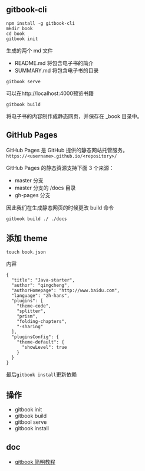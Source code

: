 ## gitbook-cli

```
npm install -g gitbook-cli
mkdir book
cd book
gitbook init
```

生成的两个 md 文件

- README.md 将包含电子书的简介
- SUMMARY.md 将包含电子书的目录

```
gitbook serve
```

可以在http://localhost:4000预览书籍

```
gitbook build
```

将电子书的内容制作成静态网页，并保存在 \_book 目录中。

## GitHub Pages

GitHub Pages 是 GitHub 提供的静态网站托管服务。`https://<username>.github.io/<repository>/`

GitHub Pages 的静态资源支持下面 3 个来源：

- master 分支
- master 分支的 /docs 目录
- gh-pages 分支

因此我们在生成静态网页的时候更改 build 命令

```
gitbook build ./ ./docs
```

## 添加 theme

```
touch book.json
```

内容

```
{
  "title": "Java-starter",
  "author": "qingcheng",
  "authorHomepage": "http://www.baidu.com",
  "language": "zh-hans",
  "plugins": [
    "theme-code",
    "splitter",
    "prism",
    "folding-chapters",
    "-sharing"
  ],
  "pluginsConfig": {
    "theme-default": {
      "showLevel": true
    }
  }
}
```

最后`gitbook install`更新依赖

## 操作

- gitbook init
- gitbook build
- gitbool serve
- gitbook install

## doc

- [gitbook 简明教程](http://www.chengweiyang.cn/gitbook/basic-usage/README.html)

